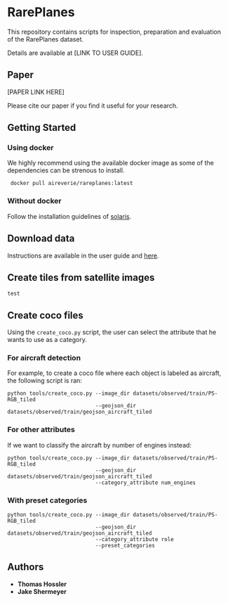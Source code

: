 # RarePlanes

This repository contains scripts for inspection, preparation and evaluation of the RarePlanes dataset. 

Details are available at [LINK TO USER GUIDE].

## Paper

[PAPER LINK HERE]

Please cite our paper if you find it useful for your research.


## Getting Started

### Using docker

We highly recommend using the available docker image as some of the dependencies can be strenous 
to install.

` docker pull aireverie/rareplanes:latest`


### Without docker

Follow the installation guidelines of [solaris](https://github.com/CosmiQ/solaris). 

## Download data

Instructions are available in the user guide and [here](datasets/README.md).


## Create tiles from satellite images
```
test
```
## Create coco files

Using the `create_coco.py` script, the user can select the attribute that he wants to use as a category.

### For aircraft detection

For example, to create a coco file where each object is labeled as aircraft, the following script is ran:
```
python tools/create_coco.py --image_dir datasets/observed/train/PS-RGB_tiled
                            --geojson_dir datasets/observed/train/geojson_aircraft_tiled
```

### For other attributes
If we want to classify the aircraft by number of engines instead:
```
python tools/create_coco.py --image_dir datasets/observed/train/PS-RGB_tiled
                            --geojson_dir datasets/observed/train/geojson_aircraft_tiled
                            --category_attribute num_engines
```

### With preset categories

```
python tools/create_coco.py --image_dir datasets/observed/train/PS-RGB_tiled
                            --geojson_dir datasets/observed/train/geojson_aircraft_tiled
                            --category_attribute role
                            --preset_categories
```

## Authors

* **Thomas Hossler** 
* **Jake Shermeyer**

